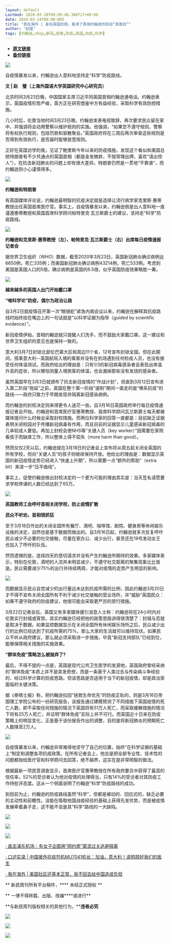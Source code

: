 ```yaml
---
layout: default
Lastmod: 2020-03-28T09:09:40.388727+00:00
date: 2020-03-24T00:00:00Z
title: "我在海外 | 身在英国的我，看清了首相约翰逊的防疫“真面目”"
author: "赵璧"
tags: [约翰逊,nbsp,新冠,疫情,防疫,英国,抗疫,科学]
---
```


* [**原文链接**](https://mp.weixin.qq.com/s/giALjjsQ-4bkfvirxqIA-A)
* [**备份链接**](http://archive.ph/l5lr9)


![](/images/post/4c42c553070db3539d04a7c157f4313d.jpg)

自疫情暴发以来，约翰逊出人意料地坚持走“科学”防疫路线。

**文 | 赵　璧（上海外国语大学英国研究中心研究员）**

北京时间3月23日晚，中国国家主席习近平同英国首相约翰逊通电话。约翰逊表示，英国疫情形势严峻，英方正在研究借鉴中方有益经验，采取科学有效防控措施。

几小时后，伦敦当地时间3月23日晚，约翰逊发表电视致辞，再次要求民众留在家中，并强调将会动用警察以维护规则的实施。他强调，“如果您不遵守规则，警察将有权执行规则，包括罚款和驱散聚会。”英国政府将在三周后再次审查这些规则是否得到有效执行，是否届时能够放宽规则。

正好在英国访学的我，见证了鲍里斯今年以来的防疫措施，发现这个看似和美国总统特朗普有不少共通点的英国首相（都是金发微胖，不按常理出牌，喜欢“语出惊人”），在抗击新冠肺炎的问题上却有很大差异。特朗普仍然是一贯地“不靠谱”，而约翰逊则小心谨慎得多。

![](/images/post/8452e8d2a43b664e17b7f04079192efa.jpg)

**约翰逊和特朗普**  

有英国媒体评论说，约翰逊最明智的抗疫决定就是选择让流行病学家克里斯·惠蒂教授出任英国首席医疗官。事实上，自疫情暴发以来，约翰逊倒是出人意料地一直谨遵惠蒂教授和英国首席科学顾问帕特里克·瓦兰斯爵士的建议，坚持走“科学”防疫路线。

![](/images/post/62f8403515a73b96b25130c38b60ef63.jpg)

**约翰逊和克里斯·惠蒂教授（左）、帕特里克·瓦兰斯爵士（右）出席每日疫情通报记者会**  

据世界卫生组织（WHO）数据，截至2020年3月23日，英国新冠肺炎确诊病例达6650例，死亡335例；而美国新冠肺炎确诊病例43214例，死亡533例。考虑到美国是英国人口的5倍，确诊病例是英国的6.5倍，似乎英国防疫效果略胜一筹。

![](/images/post/545c062bdf6e843135c308ed6fe10210.jpg)

**越来越多的英国人出门开始戴口罩**  

**“唯科学论”防疫，偶尔为政治让路**

自3月2日就疫情召开第一次“眼镜蛇”紧急内阁会议以来，约翰逊在解释其抗疫路线时始终挂在嘴边上的一句话就是“以科学证据为指导（guided by scientific evidence）”。

新冠疫情伊始，首相约翰逊就只提醒人们洗手，而不鼓励大家戴口罩。这一建议和世界卫生组织的意见也是保持一致的。

意大利3月7日封锁北部伦巴第大区和周边11个省，12号宣布封锁全国。但在此期间，搭乘意大利--英国航班入境的乘客并没有在机场遇到任何检疫人员，也没有接受任何体温测试。而政府给出的理由是：只有1/3的新冠病毒感染者会表现出体温升高的症状，所以哪怕测量入境旅客的体温，也会漏掉那些没有发烧的感染者。

虽然英国早在3月3日就颁布了抗击新冠疫情的“作战计划”，但直到3月12日宣布进入第二阶段“拖延”之前，英国在整个第一阶段“遏制”期间一直走的是“佛系抗疫”的路线——政府只致力于早期发现并隔离新冠感染病例。

而约翰逊的封校决定则来得更令人迷茫一些。自3月16日英国政府举行每日疫情通报记者会开始，约翰逊和首席医疗官惠蒂教授、首席科学顾问瓦兰斯爵士每天都被媒体提问什么时候会采取封校措施。而两位科学家的回答一直都是：目前缺乏证据表明关闭校园对于传播新冠病毒有作用，而且目前的证据显示儿童感染新冠病毒的几率较成人要低。再加上封校会使NHS等“关键人员（key worker）”因需要在家照看孩子而缺席工作，所以整体上得不偿失（more harm than good）。

然而仅仅2天以后，约翰逊就在3月18日的记者会上宣布将从周五起关闭全英国的所有学校，但向“关键人员”的孩子则继续保持开放。他给出的理由是：数据显示英国的新冠疫情走势已经进入“快速上升期”，所以需要一点“额外的帮助”（extra bit）来进一步“压平曲线”。

事实上，促使约翰逊做出封校决定的一个更为可能的理由其实是：当天签名请愿要求学校停课的人数已经达到了65万。

![](/images/post/44bcae3530eb8444deec68995b73e797.jpg)

**英国教师工会呼吁首相关闭学校，防止疫情扩散**  

**民众不听劝，首相很抓狂**

至于3月18日作出的关闭全国所有餐厅、酒吧、咖啡馆、剧院、健身房等休闲娱乐设施的决定，自然也是基于数据而做出的。自3月16日起，约翰逊就多次反复呼吁民众减少不必要的社交接触，尽量在家办公、减少出行，甚至还在19号发动女王也加入了呼吁的队伍。

然而遗憾的是，连续四天的恳切请求并没有产生约翰逊所期待的效果。多家媒体表示，特别在伦敦，酒吧的人流并未明显减少，不遵守社交距离的聚集现象比比皆是。民众需要减少75%的出行并持续两周，才能对疫情的走势产生明显的影响。

![](/images/post/b8bfa0b9ae468cd7fa985d5138cae985.jpg)

而数据显示民众自觉减少的出行量远未达到抗疫所需的比例，因此约翰逊3月20日才不得不宣布关闭全国所有不利于减少社交接触的营业场所，并“威胁”英国民众：如果不遵守政府的防疫建议，他很可能会采取更严厉的禁行措施。  

3月22日记者会后，英国又有多家媒体援引消息人士称：约翰逊将在24小时内对伦敦实行封城或宵禁。其实约翰逊已经把他的政策思路讲得很清楚了：封城与否就是取决于数据。如果监控数据显示在关闭全国所有休闲娱乐场所之后，民众减少出行的比例已经达到了抗疫所需的75%，那么大家的生活就可以维持现状。如果民众不听从政府建议，那么就必须采取进一步措施，毕竟“新冠支持部队”已经到位，能够保障相关措施的实施效果。

**“群体免疫”策略怎么被抛弃了?**

最后，不得不提的一点是，英国是现代公共卫生医学的发源地，英国政府曾经采纳的“群体免疫”本质上并不是突发奇想，而是一条基于人类过去与传染病斗争经验的、经过科学计算的防疫思路。但该思路是否适用于当下的新冠疫情，却是政治家面临的关键决策。

据《泰晤士报》称，把约翰逊拉回“拯救生命优先”的防疫正轨的，则是3月16日帝国理工学院公布的一份研究报告，该报告通过建模预测了不同措施下英国疫情的死亡人数，即不采取任何措施的情况下英国将有51万人死亡，而采取缓解措施的情况下将有25万人死亡，并证明“群体免疫”实际上并不可行。而英国近十日来在防疫策略上的明显变化，正是基于该份报告作出的调整，目的是将新冠肺炎的预期死亡人数降至2万人。

![](/images/post/837e6e18fc4c6d1a779a43349773267e.jpg)

自疫情暴发以来，约翰逊非常难得地坚守了自己的位置，始终“在科学证据的基础上”制定和调整各项抗疫政策。在所有记者会上，他总是把全部专业性、技术性的问题都抛给医疗官和科学顾问去回答，绝不越界，这实在是非常明智的做法。  

根据最新一项民意调查显示，首席医疗官惠蒂教授在所有政府要员中获得了最高的信任率，52%的受访者认为他对疫情的处理得当，只有14%的受访者对其防疫工作持批评态度。这从一个侧面说明了约翰逊“科学”防疫路线的成功。

到目前为止，约翰逊的防疫路线虽然“科学”，但都是被动的、回应式的，缺乏必要的主动性和前瞻性。没能在吸取他国战疫经验的基础上获得先发优势，而是被疫情发展牵着鼻子走，这不能不说是其“科学”路线的一大缺陷。

![](/images/post/d8ca61a3dfcf9a9aa170b58d4b6eeb42.jpg)

![](/images/post/6f1a77f043f1922e8f8cbc65833ffe0b.jpg)

  

![](/images/post/9b9f59f87ccb0e7aa7587886d34765a8.jpg)

  

[· 直击浦东机场｜有女子企图用“网约房”蒙混过关逃避隔离](http://mp.weixin.qq.com/s?__biz=MTUzMDQzNjMwMQ==&mid=2652827610&idx=1&sn=bd64c3ae393e3644dbed739d5ffd5769&chksm=68ed22785f9aab6e95e57e5a44a59a7425793179ad4d6e541e81f9dc754237fe763728de67c3&scene=21#wechat_redirect)

[· 口述实录 | 中国援外抗疫包机MU7041机长：加油，意大利！请照顾好我们的医生](http://mp.weixin.qq.com/s?__biz=MTUzMDQzNjMwMQ==&mid=2652827692&idx=1&sn=8a55c7f3c34203c19bd062bba898a613&chksm=68ed3d8e5f9ab49819959db0c74081224eb3dae03438fe6663ae828133db5375beffb6ba36fe&scene=21#wechat_redirect)

[· 我在海外 | 美国社区还基本正常，我不回去给中国造成负担](http://mp.weixin.qq.com/s?__biz=MTUzMDQzNjMwMQ==&mid=2652827750&idx=1&sn=25505dcc6524ef55d3f16c794973d3a5&chksm=68ed3dc45f9ab4d267d8ceae0983e9ce1178f9af42e0d225b388761d4d6495b11ec6c69bcbd4&scene=21#wechat_redirect)

** 新民周刊所有平台稿件，**** 未经正式授权 **

** 一律不得转载、出版、改编****或进行**

**与新民周刊版权相关的其他行为，****违者必究**

![](/images/post/fcf978d5210cf906889100389364ae06.jpg)

![](/images/post/16d1c8cc8b1ccb48c29a3f7e0d500425.jpg)

![](/images/post/add26f0bf9a83a423e991f01a4534278.jpg)

